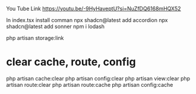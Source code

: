 
You Tube Link 
https://youtu.be/-9HyHaveptU?si=NuZfDQ6168mHQX52

In index.tsx
install comman
npx shadcn@latest add accordion
npx shadcn@latest add sonner
npm i lodash

php artisan storage:link

# clear cache, route, config
php artisan cache:clear
php artisan config:clear
php artisan view:clear
php artisan route:clear
php artisan route:cache
php artisan config:cache
